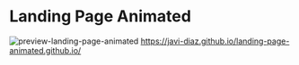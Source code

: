 # Landing Page Animated
![preview-landing-page-animated](https://user-images.githubusercontent.com/88525089/135731140-1972d17d-0a8b-40d4-9ab4-51b5ba07a604.png)
https://javi-diaz.github.io/landing-page-animated.github.io/
